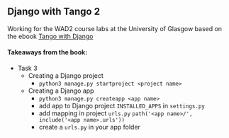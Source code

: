 ## Django with Tango 2

Working for the WAD2 course labs at the University of Glasgow based on the ebook [Tango with Django](https://www.tangowithdjango.com/)

#### Takeaways from the book:
* Task 3
  * Creating a Django project
    * ```python3 manage.py startproject <project name>```
  * Creating a Django app
    * ```python3 manage.py createapp <app name>```
    * add app to Django project ```INSTALLED_APPS``` in ```settings.py```
    * add mapping in project ```urls.py``` ```path('<app name>/', include('<app name>.urls'))```
    * create a ```urls.py``` in your app folder
